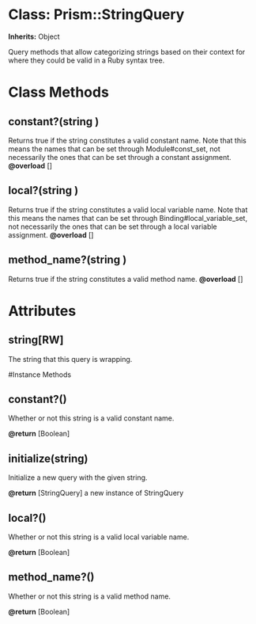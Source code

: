 # Class: Prism::StringQuery
**Inherits:** Object
    

Query methods that allow categorizing strings based on their context for where
they could be valid in a Ruby syntax tree.


# Class Methods
## constant?(string ) [](#method-c-constant?)
Returns true if the string constitutes a valid constant name. Note that this
means the names that can be set through Module#const_set, not necessarily the
ones that can be set through a constant assignment.
**@overload** [] 

## local?(string ) [](#method-c-local?)
Returns true if the string constitutes a valid local variable name. Note that
this means the names that can be set through Binding#local_variable_set, not
necessarily the ones that can be set through a local variable assignment.
**@overload** [] 

## method_name?(string ) [](#method-c-method_name?)
Returns true if the string constitutes a valid method name.
**@overload** [] 

# Attributes
## string[RW] [](#attribute-i-string)
The string that this query is wrapping.


#Instance Methods
## constant?() [](#method-i-constant?)
Whether or not this string is a valid constant name.

**@return** [Boolean] 

## initialize(string) [](#method-i-initialize)
Initialize a new query with the given string.

**@return** [StringQuery] a new instance of StringQuery

## local?() [](#method-i-local?)
Whether or not this string is a valid local variable name.

**@return** [Boolean] 

## method_name?() [](#method-i-method_name?)
Whether or not this string is a valid method name.

**@return** [Boolean] 

